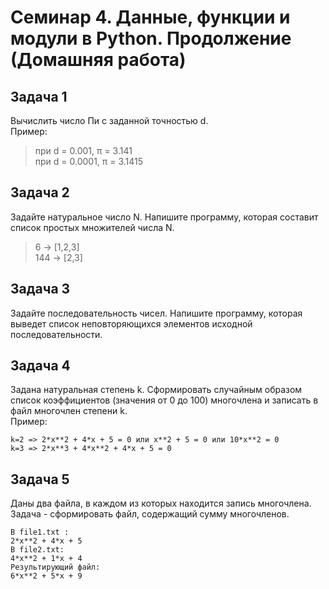 # Семинар 4. Данные, функции и модули в Python. Продолжение (Домашняя работа)

## Задача 1
Вычислить число Пи c заданной точностью d.  
Пример: 
>при d = 0.001, π = 3.141  
>при d = 0.0001, π = 3.1415 
 
## Задача 2
Задайте натуральное число N. Напишите программу, которая составит список простых множителей числа N.
>6 -> [1,2,3]  
>144 -> [2,3]

## Задача 3
Задайте последовательность чисел. Напишите программу, которая выведет список неповторяющихся элементов исходной последовательности.

## Задача 4
Задана натуральная степень k. Сформировать случайным образом список коэффициентов (значения от 0 до 100) многочлена и записать в файл многочлен степени k.  
Пример:  
```
k=2 => 2*x**2 + 4*x + 5 = 0 или x**2 + 5 = 0 или 10*x**2 = 0
k=3 => 2*x**3 + 4*x**2 + 4*x + 5 = 0
```

## Задача 5
Даны два файла, в каждом из которых находится запись многочлена. 
Задача - сформировать файл, содержащий сумму многочленов.
```
В file1.txt :
2*x**2 + 4*x + 5
В file2.txt:
4*x**2 + 1*x + 4
Результирующий файл:
6*x**2 + 5*x + 9
```
